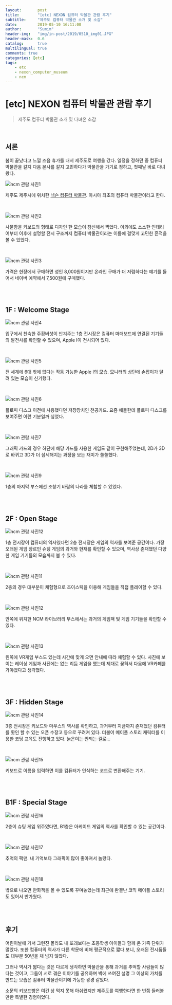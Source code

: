```yaml
---
layout:       post
title:        "[etc] NEXON 컴퓨터 박물관 관람 후기"
subtitle:     "제주도 컴퓨터 박물관 소개 및 소감"
date:         2019-05-10 16:11:00
author:       "Sumim"
header-img:   "img/in-post/2019/0510_img01.JPG"
header-mask:  0.6
catalog:      true
multilingual: true
comments: true
categories: [etc]
tags:
    - etc
    - nexon_computer_museum
    - ncm
---
```




# [etc] NEXON 컴퓨터 박물관 관람 후기

> 제주도 컴퓨터 박물관 소개 및 다녀온 소감

<br>

## 서론

봄이 끝났다고 느낄 즈음 휴가를 내서 제주도로 여행을 갔다. 일정을 정하던 중 컴퓨터 박물관을 갈지 다음 본사를 갈지 고민하다가 박물관을 가기로 정하고, 첫째날 바로 다녀왔다.

![ncm 관람 사진1](https://sumim00.github.io/img/in-post/2019/0510_img01.JPG)

제주도 제주시에 위치한 [넥슨 컴퓨터 박물관](<http://www.nexoncomputermuseum.org/> ). 아시아 최초의 컴퓨터 박물관이라고 한다.

<br>

![ncm 관람 사진2](https://sumim00.github.io/img/in-post/2019/0510_img02.JPG)

사물함을 키보드의 형태로 디자인 한 모습이 참신해서 찍었다. 이외에도 소소한 인테리어부터 이후에 설명할 전시 구조까지 컴퓨터 박물관이라는 이름에 걸맞게 고민한 흔적을 볼 수 있었다. 

<br>

![ncm 관람 사진3](https://sumim00.github.io/img/in-post/2019/0510_img03.JPG)

가격은 현장에서 구매하면 성인 8,000원이지만 온라인 구매가 더 저렴하다는 얘기를 들어서 네이버 예약에서 7,500원에 구매했다. 

<br/>

<br>

## 1F : Welcome Stage

![ncm 관람 사진4](https://sumim00.github.io/img/in-post/2019/0510_img04.JPG)

입구에서 친숙한 주황버섯이 반겨주는 1층 전시장은 컴퓨터 마더보드에 연결된 기기들의 발전사를 확인할 수 있으며, Apple Ⅰ이 전시되어 있다. 

<br>

![ncm 관람 사진5](https://sumim00.github.io/img/in-post/2019/0510_img05.JPG)

전 세계에 6대 밖에 없다는 작동 가능한 Apple Ⅰ의 모습. 모니터의 상단에 손잡이가 달려 있는 모습이 신기했다. 

<br>

![ncm 관람 사진6](https://sumim00.github.io/img/in-post/2019/0510_img06.JPG)

플로피 디스크 이전에 사용했다던 저장장치인 천공카드. 요즘 애들한테 플로피 디스크를 보여주면 이런 기분일까 싶었다.

<br>

![ncm 관람 사진7](https://sumim00.github.io/img/in-post/2019/0510_img07.JPG)

그래픽 카드의 경우 하단에 해당 카드를 사용한 게임도 같이 구현해주었는데, 2D가 3D로 바뀌고 3D가 더 섬세해지는 과정을 보는 재미가 쏠쏠했다.

<br>

![ncm 관람 사진9](https://sumim00.github.io/img/in-post/2019/0510_img09.JPG)

1층의 마지막 부스에선 초창기 바람의 나라를 체험할 수 있었다.

<br/>

<br>

## 2F : Open Stage

![ncm 관람 사진12](https://sumim00.github.io/img/in-post/2019/0510_img12.JPG)

1층 전시장이 컴퓨터의 역사였다면 2층 전시장은 게임의 역사를 보여준 공간이다. 가장 오래된 게임 장르인 슈팅 게임의 과거와 현재를 확인할 수 있으며, 역사상 존재했던 다양한 게임 기기들의 모습까지 볼 수 있다.

<br>

![ncm 관람 사진11](https://sumim00.github.io/img/in-post/2019/0510_img11.JPG)

2층의 경우 대부분이 체험형으로 조이스틱을 이용해 게임들을 직접 플레이할 수 있다.

<br>

![ncm 관람 사진12](https://sumim00.github.io/img/in-post/2019/0510_img12.JPG)

안쪽에 위치한 NCM 라이브러리 부스에서는 과거의 게임팩 및 게임 기기들을 확인할 수 있다.

<br>

![ncm 관람 사진13](https://sumim00.github.io/img/in-post/2019/0510_img18.JPG)

왼쪽에 VR게임 부스도 있는데 시간에 맞게 오면 안내에 따라 체험할 수 있다. 사진에 보이는 레이싱 게임과 사진에는 없는 리듬 게임을 했는데 제대로 꽂혀서 다음에 VR카페를 가야겠다고 생각했다.

<br/>

<br>

## 3F : Hidden Stage

![ncm 관람 사진14](https://sumim00.github.io/img/in-post/2019/0510_img14.JPG)

3층 전시장은 키보드와 마우스의 역사를 확인하고, 과거부터 지금까지 존재했던 컴퓨터를 홧인 할 수 있는 오픈 수장고 등으로 꾸려져 있다. 더불어 메이플 스토리 캐릭터를 이용한 코딩 교육도 진행하고 있다. ~~늙은이는 안되는 걸로...~~

<br>

![ncm 관람 사진15](https://sumim00.github.io/img/in-post/2019/0510_img17.JPG)

키보드로 이름을 입력하면 이를 컴퓨터가 인식하는 코드로 변환해주는 기기.

<br/>

<br>

## B1F : Special Stage

![ncm 관람 사진16](https://sumim00.github.io/img/in-post/2019/0510_img20.JPG)

2층이 슈팅 게임 위주였다면, B1층은 아케이드 게임의 역사를 확인할 수 있는 공간이다. 

<br>

![ncm 관람 사진17](https://sumim00.github.io/img/in-post/2019/0510_img21.JPG)

추억의 팩맨. 내 기억보다 그래픽이 많이 좋아져서 놀랐다. 

<br>

![ncm 관람 사진18](https://sumim00.github.io/img/in-post/2019/0510_img22.JPG)

밖으로 나오면 만화책을 볼 수 있도록 꾸며놓았는데 최근에 완결난 코믹 메이플 스토리도 있어서 반가웠다.

<br/>

<br>

## 후기

어린이날에 가서 그런진 몰라도 내 또래보다는 초등학생 아이들과 함께 온 가족 단위가 많았다. 또한 컴퓨터의 역사가 다른 학문에 비해 평균적으로 짧다 보니, 오래된 전시품들도 대부분 50년을 채 넘지 않았다. 

그러나 역사가 짧다는 것은 다르게 생각하면 박물관을 통해 과거를 추억할 사람들이 많다는 것이고, 그들이 서로 겪은 이야기를 공유하며 벽에 쓰여진 설명 그 이상의 가치를 만드는 모습은 컴퓨터 박물관이기에 가능한 광경 같았다. 

소문의 키보드빵은 여건 상 먹지 못해 아쉬웠지만 제주도를 여행한다면 한 번쯤 들러볼 만한 특별한 경험이었다.

